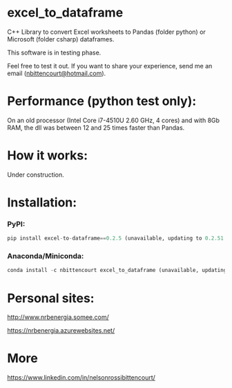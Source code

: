 # excel_to_dataframe
C++ Library to convert Excel worksheets to Pandas (folder python) or Microsoft (folder csharp) dataframes.

This software is in testing phase.

Feel free to test it out. If you want to share your experience, send me an email (nbittencourt@hotmail.com).

# Performance (python test only):
On an old processor (Intel Core i7-4510U 2.60 GHz, 4 cores) and with 8Gb RAM, the dll was between 12 and 25 times faster than Pandas.

# How it works:
Under construction.

# Installation:

### PyPI:
```Python
pip install excel-to-dataframe==0.2.5 (unavailable, updating to 0.2.51 comming soon).
```

### Anaconda/Miniconda:
```Python
conda install -c nbittencourt excel_to_dataframe (unavailable, updating to 0.2.51 comming soon).
```

# Personal sites:
http://www.nrbenergia.somee.com/  

https://nrbenergia.azurewebsites.net/

# More
https://www.linkedin.com/in/nelsonrossibittencourt/
